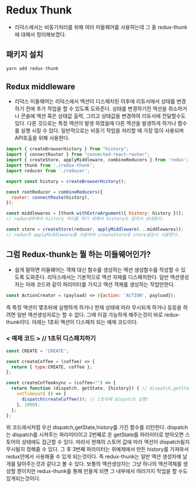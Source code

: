 # Redux Thunk
- 리덕스에서는 비동기처리를 위해 여러 미들웨어를 사용하는데 그 중 redux-thunk에 대해서 정리해보겠다.

## 패키지 설치
```javascript
yarn add redux-thunk
```


## Redux middleware
- 리덕스 미들웨어는 리덕스에서 액션이 디스패치된 이후에 리듀서에서 상태를 변경하기 전에 추가 작업을 할 수 있도록 도와준다. 상태를 변경하기전 액션을 취소하거나 콘솔에 액션 혹은 상태값 출력, 그리고 상태값을 변경하여 리듀서에 전달할수도 있다. 다른 것으로는 특정 액션이 발생 하였을때 다른 액션을 발생하게 하거나 함수를 실행 시킬 수 있다. 일반적으로는 비동기 작업을 처리할 때 가장 많이 사용되며 API호출을 위해 사용한다.

``` javascript
import { createBrowserHistory } from "history";
import { connectRouter } from "connected-react-router";
import { createStore, applyMiddleware, combineReducers } from 'redux';
import thunk from './redux-thunk';
import reducer from './reducer';

export const history = createBrowserHistory();

const rootReducer = combineReducers({
  router: connectRoute(history),
});

const middlewares = [thunk.withExtraArgument({ history: history })];
// redux내부에서 history 처리를 하기 위해서 history도 담아서 보내준다.

const store = createStore(reducer, applyMiddleware(...middlewares));
// redux의 applyMiddleware를 사용하여 createStore로 store생성시 사용한다.

```

## 그럼 Redux-thunk는 뭘 하는 미들웨어인가?
- 쉽게 말하면 미들웨어는 객체 대신 함수를 생성하는 액션 생성함수를 작성할 수 있도록 도와준다. 리덕스에서는 기본적으로 액션 자체를 디스패치한다. 일반 액션생성자는 아래 코드와 같이 파리미터를 가지고 액션 객체를 생성하는 작업만한다.
```javascript
const ActionCreator = (payload) => ({action: 'ACTION', payload});
```
즉 특정 액션이 몇초뒤에 실행하게 하거나 현재 상태에 따라 무시되게 하거나 등등을 하려면 일반 액션생성자로는 할 수 없다. 그때 이걸 가능하게 해주는것이 바로 redux-thunk이다.
아래는 1초뒤 액션이 디스패치 되는 예제 코드이다.
### < 예제 코드 > // 1초뒤 디스패치하기
```javascript
const CREATE = 'CREATE';

const createCoffee = (coffee) => {
  return { type:CREATE, coffee };
};

const createCoffeeAsync = (coffee="") => {
  return function (dispatch, getState, {history}) { // dispatch,getState,history를 파라미터로 가지는 함수를 리턴!
    setTimeout( () => {
      dispatch(createCoffee()); // 1초뒤에 dispatch 실행!
    }, 1000);
  };
};

```
위 코드에서처럼 우선 dispatch,getState,history를 가진 함수를 리턴한다. dispatch는 dispatch를 시켜주는 파라미터이고 2번째로 온 getState를 파라미터로 받아오면 스토어의 상태에도 접근할 수 있다. 따라서 현재의 스토어 값에 따라 액션이 dispatch될지 무시될지 정해줄 수 있다. 그 후 3번째 파라미터는 위예제에서 만든 history를 가져와서 redux안에서 사용해줄 수 있게 되는것이다. 즉 redux-thunk는 일반 액션 생성자에 날개를 달아주는것과 같다고 볼 수 있다. 보통의 액션생성자는 그냥 하나의 액션객체를 생성할 뿐이지만 redux-thunk를 통해 만들게 되면 그 내부에서 여러가지 작업을 할 수도 있게되는것이다.
